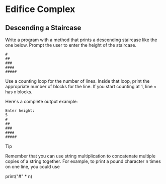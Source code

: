 # Edifice Complex

## Descending a Staircase

Write a program with a method that prints a descending staircase like the one below. Prompt the user to enter the height of the staircase.

```
#
##
###
####
#####
```

Use a counting loop for the number of lines. Inside that loop, print the appropriate number of blocks for the line. If you start counting at 1, line `n` has `n` blocks.

Here's a complete output example:

```
Enter height:
5
#
##
###
####
#####
```

Tip

Remember that you can use string multiplication to concatenate multiple copies of a string together. For example, to print a pound character n times on one line, you could use

print("#" * n)
